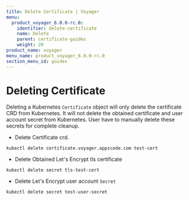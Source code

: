 ```yaml
---
title: Delete Certificate | Voyager
menu:
  product_voyager_6.0.0-rc.0:
    identifier: delete-certificate
    name: Delete
    parent: certificate-guides
    weight: 20
product_name: voyager
menu_name: product_voyager_6.0.0-rc.0
section_menu_id: guides
---
```


# Deleting Certificate

Deleting a Kubernetes `Certificate` object will only delete the certificate CRD from Kubernetes.
It will not delete the obtained certificate and user account secret from Kubernetes. User have to manually delete these secrets for complete cleanup.

 - Delete Certificate crd.

```console
kubectl delete certificate.voyager.appscode.com test-cert
```

 - Delete Obtained Let's Encrypt tls certificate

```console
kubectl delete secret tls-test-cert
```

 - Delete Let's Encrypt user account `Secret`

```console
kubectl delete secret test-user-secret
```
